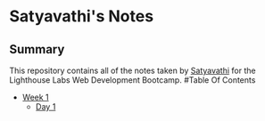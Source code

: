 # Satyavathi's Notes

## Summary
This repository contains all of the notes taken by [Satyavathi](https://github.com/boggulasatya/README.md) for the Lighthouse Labs Web Development Bootcamp.
#Table Of Contents
* [Week 1](/Week_1)
  * [Day 1](/Week_1/Day_1)